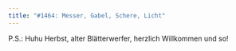```yaml
---
title: "#1464: Messer, Gabel, Schere, Licht"
---
```


P.S.: Huhu Herbst, alter Blätterwerfer, herzlich Willkommen und so!

